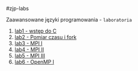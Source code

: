 #zjp-labs

Zaawansowane języki programowania - `laboratoria`

1. [lab1 - wstęp do C](https://github.com/mmotel/ZJPlabs/tree/master/lab1)
2. [lab2 - Pomiar czasu i fork](https://github.com/mmotel/ZJPlabs/tree/master/lab2)
3. [lab3 - MPI I](https://github.com/mmotel/ZJPlabs/tree/master/lab3)
4. [lab4 - MPI II](https://github.com/mmotel/ZJPlabs/tree/master/lab4)
5. [lab5 - MPI III](https://github.com/mmotel/ZJPlabs/tree/master/lab5)
6. [lab6 - OpenMP I](https://github.com/mmotel/ZJPlabs/tree/master/lab6)
